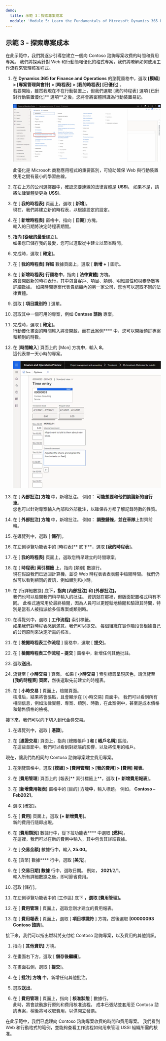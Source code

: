 ```yaml
---
demo:
  title: 示範 3：探索專案成本
  module: 'Module 5: Learn the Fundamentals of Microsoft Dynamics 365 Project Operations'
---
```


## 示範 3 - 探索專案成本

在此示範中，我們將逐步引導您建立一個向 Contoso 諮詢專案收費的時間和費用專案。 我們將探索針對 Web 和行動簡報優化的格式專案，我們將瞭解如何使用工作流程來管理核准程式。

1. 在 **Dynamics 365 for Finance and Operations** 的瀏覽窗格中，選取 **[模組] > [專案管理與會計] > [時程表] > [我的時程表] [已優化]** 。  
    若要開始，雖然我現在不在行動裝置上，但我們選取 [我的時程表] 選項 [已針對行動裝置優化]** 選項**之後，您將會將窗體辨識為行動裝置易記。

    ![專案管理和會計功能表的螢幕快照，其中已醒目提示我的時程表（已針對行動裝置優化）。](./media/projops_costs_1_select_my_timesheets.png)  

    此優化是 Microsoft 商務應用程式的重要區別，可協助確保 Web 與行動裝置使用之間有最小的學習曲線。

1. 在右上方的公司選擇器中，確認您要連線的法律實體是 **USSI**。 如果不是，請將法律實體變更為 **USSI**。

1. 在 [ **我的時程表]** 頁面上，選取 [ **新增**]。  
    現在，我們將建立新的時程表，以根據設定的設定。

1. 在 [ **新增時程表]** 窗格中，指向 [ **日期]** 方塊。  
    輸入的日期將決定時程表期間。

1. **指向 [從我的最愛**建立]。  
    如果您已儲存我的最愛，您可以選取從中建立以節省時間。

1. 完成時，選取 [ **確定**]。

1. 在 [ **我的時程表] 詳細** 數據頁面上，選取 [ **新增 +** ] 圖示。

1. 在 [ **新增時程表] 行窗格中**，指向 [ **法律實體]** 方塊。  
    將會開啟新的時程表行，其中包含客戶、項目、類別、明細屬性和稅務參數等詳細數據。 如果時間專案代表貴組織內的另一家公司，您也可以選取不同的法律實體。

1. 選取 [ **項目識別符** ] 選單。

1. 選取其中一個可用的專案，例如 **Contoso 諮詢** 專案。

1. 完成時，選取 [ **確定**]。  
    行動優化畫面的時間輸入將會開啟，而在此案例**** 中，您可以開始預訂專案和類別的時數。

1. 在 [**時間輸入**] 頁面上的 [Mon] 方塊**中**，輸入 **8**。  
    這代表單一天小時的專案。

    ![時間項目頁面的螢幕快照。](./media/projops_costs_2_mon_box.png)

1. 在 [ **內部批注] 方塊** 中，新增批注。 例如： **可能想要和他們談論新的自行車**。  
    您也可以針對專案輸入內部和外部批注，以確保各方都了解記錄時數的性質。

1. 在 [ **外部批注] 方塊** 中，新增批注。 例如： **調整鏈條，並在車隊**上對齊前輪。

1. 在導覽列中，選取 [ **儲存**]。

1. 在左側導覽功能表中的 [時程表]** 底下**，選取 **[我的時程表**]。

1. 在 [ **我的時程表]** 頁面上，選取您稍早建立的時間專案。

1. 在 [ **時程表] 索引標籤** 上，指向 [類別] 數據行。  
    現在假設我們已返回計算機，並從 Web 時程表表表表體中檢閱時間。 我們仍然可以看到相同的資訊，例如類別和小時。

1. 在 [行詳細數據] 底**下，指向 [內部批注] 和 **[**外部批注****]。**  
    我們也可以檢閱我們稍早輸入的批注。 資訊就在那裡，但版面配置格式稍有不同。 此格式通常用於最終檢閱，因為人員可以更輕鬆地檢閱和驗證其時間，特別是當有人被指派給多個專案或類別時。

1. 在導覽列中，選取 [ **工作流程]** 索引標籤。  
    如果我們對時程表感到滿意，我們可以提交。 每個組織在實作階段會根據自己的公司原則來決定所需的核准。

1. 在 [ **檢閱時程表工作流程** ] 窗格中，選取 [ **提交**]。

1. 在 [ **檢閱時程表工作流程 – 提交** ] 窗格中，新增任何其他批註。

1. 選取**送出**。

1. 流覽至 [ **小時交易** ] 頁面。 如果 [ **小時交易** ] 索引標籤呈現灰色，請流覽至 **[我的時程表] 頁面**，然後選取先前建立的時程表。

1. 在 [ **小時交易** ] 頁面上，檢閱頁面。  
    核准后，結果將會張貼，且會顯示在 [小時交易] 頁面中。 我們可以看到所有相關信息，例如法律實體、專案、類別、時數，在此案例中，甚至是成本價格和銷售價格的檢視。  

接下來，我們可以向下切入到代金券交易。

1. 在導覽列中，選取 [ **憑證**]。

1. 在 [**憑證交易**] 頁面上，指向 [總賬帳戶 **] 和 **[** 帳戶名稱]** 區段。  
    在這些章節中，我們可以看到對總賬的影響，以及將使用的帳戶。  

現在，讓我們為相同的 Contoso 諮詢專案建立費用專案。

1. 在瀏覽窗格中，選取 **[模組] > [費用管理] > [我的費用] > [費用] 報表**。

1. 在 [**費用管理**] 頁面上的 [報表]** 索引標籤上**，選取 **[+ 新增費用報表**]。

1. 在 [**新增費用報表]** 窗格中的 [目的] 方塊**中**，輸入標題。 例如， **Contoso – Feb2021**。

1. 選取 [確定]。

1. 在 [ **費用]** 頁面上，選取 **[+ 新增費用**]。  
新的費用行隨即出現。

1. 在 [**費用類別]** 數據行中，從下拉功能表**** 中選取 **[燃料**]。  
在這裡，我們可以在新的費用中輸入，其中包含其詳細數據。

1. 在 [ **交易金額]** 數據行中，輸入 **25.00**。

1. 在 [貨幣] 數據**** 行中，選取 [**美元**]。

1. 在 [ **交易日期] 數據** 行中，選取日期。 例如， **2021**/2/1。  
    輸入所有詳細數據之後，即可節省費用。

1. 選取 [儲存]。

1. 在左側導覽功能表中的 [工作區] 底下 **，選取 [**費用管理**]。**

1. 在 [ **費用管理** ] 頁面上，選取您剛才建立的費用報表。

1. 在 [ **費用報表** ] 頁面上，選取 [ **項目標識符** ] 方塊，然後選取 **[00000093 Contoso 諮詢**]。  

接下來，我們可以指出燃料將支付給 Contoso 諮詢專案，以及費用的其他資訊。

1. 指向 [ **其他資訊]** 方塊。

1. 在畫面右下方，選取 [ **儲存後繼續**]。

1. 在畫面右側，選取 [ **提交**]。

1. 在 [ **批注] 方塊** 中，新增任何其他批注。

1. 選取**送出**。

1. 在 [ **費用管理** ] 頁面上，指向 [ **核准狀態** ] 數據行。  
    此時，將會啟動旅行原則和費用核准流程。 成本已張貼並套用至 Contoso 諮詢專案，稍後將可收取費用，以供開立發票。

在此示範中，我們已處理向 Contoso 諮詢專案收費的時間和費用專案。 我們看到 Web 和行動格式的範例，並能夠查看工作流程如何用來管理 USSI 組織所需的核准。
